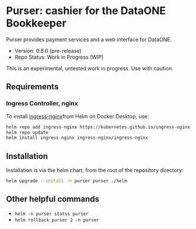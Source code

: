 # Purser: cashier for the DataONE Bookkeeper

Purser provides payment services and a web interface for DataONE.

- Version: 0.8.0 (pre-release)
- Repo Status: Work in Progress (WIP)

This is an experimental, untested work in progress. Use with caution.

## Requirements

### Ingress Controller, nginx

To install [ingress-nginx](https://kubernetes.github.io/ingress-nginx/deploy/#docker-desktop)from Helm on Docker Desktop, use:

```bash
helm repo add ingress-nginx https://kubernetes.github.io/ingress-nginx
helm repo update
helm install ingress-nginx ingress-nginx/ingress-nginx
```

## Installation

Installation is via the helm chart, from the root of the repository directory:

```sh
helm upgrade --install -n purser purser ./helm
```

## Other helpful commands

- `helm -n purser status purser`
- `helm rollback purser 2 -n purser`
